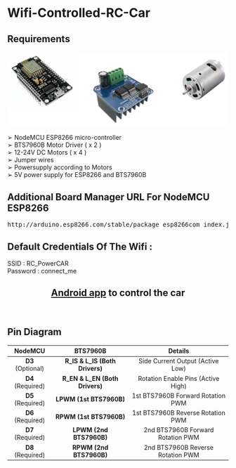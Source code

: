 # Wifi-Controlled-RC-Car

## Requirements

<img style="border-radius:10px;"
    src="https://github.com/Shibasish-Dalui/Wifi-Controlled-RC-Car/blob/main/components.png">
<br>

➢ NodeMCU ESP8266 micro-controller <br>
➢ BTS7960B Motor Driver ( x 2 ) <br>
➢ 12-24V DC Motors ( x 4 ) <br>
➢ Jumper wires <br>
➢ Powersupply according to Motors <br>
➢ 5V power supply for ESP8266 and BTS7960B <br>


## Additional Board Manager URL For NodeMCU ESP8266

<pre>http://arduino.esp8266.com/stable/package_esp8266com_index.json</pre>

## Default Credentials Of The Wifi :

SSID : RC_PowerCAR <br>
Password : connect_me <br>

<h2 align="center"> <a
        href="https://play.google.com/store/apps/details?id=com.bluino.esp8266wifirobotcar&hl=en_US&gl=US">Android
        app</a> to control
    the car </h2>

<br>

## Pin Diagram

<table>
    <thead>
        <tr>
            <th style="text-align:center">NodeMCU</th>
            <th style="text-align:center">BTS7960B</th>
            <th style="text-align:center">Details</th>
        </tr>
    </thead>
    <tbody>
        <tr>
            <td style="text-align:center"><strong>D3</strong> (Optional)</td>
            <td style="text-align:center"><strong>R_IS &amp; L_IS (Both Drivers)</strong></td>
            <td style="text-align:center">Side Current Output (Active Low) </td>
        </tr>
        <tr>
            <td style="text-align:center"><strong>D4</strong> (Required)</td>
            <td style="text-align:center"><strong>R_EN &amp; L_EN (Both Drivers)</strong></td>
            <td style="text-align:center">Rotation Enable Pins (Active High) </td>
        </tr>
        <tr>
            <td style="text-align:center"><strong>D5</strong> (Required)</td>
            <td style="text-align:center"><strong>LPWM (1st BTS7960B)</strong></td>
            <td style="text-align:center">1st BTS7960B Forward Rotation PWM</td>
        </tr>
        <tr>
            <td style="text-align:center"><strong>D6</strong> (Required)</td>
            <td style="text-align:center"><strong>RPWM (1st BTS7960B)</strong></td>
            <td style="text-align:center">1st BTS7960B Reverse Rotation PWM</td>
        </tr>
        <tr>
            <td style="text-align:center"><strong>D7</strong> (Required)</td>
            <td style="text-align:center"><strong>LPWM (2nd BTS7960B)</strong></td>
            <td style="text-align:center">2nd BTS7960B Forward Rotation PWM</td>
        </tr>
        <tr>
            <td style="text-align:center"><strong>D8</strong> (Required)</td>
            <td style="text-align:center"><strong>RPWM (2nd BTS7960B)</strong></td>
            <td style="text-align:center">2nd BTS7960B Reverse Rotation PWM</td>
        </tr>
    </tbody>
</table>
